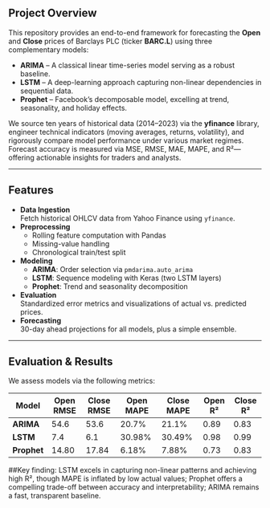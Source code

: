 ## Project Overview
This repository provides an end-to-end framework for forecasting the **Open** and **Close** prices of Barclays PLC (ticker **BARC.L**) using three complementary models:

- **ARIMA** – A classical linear time-series model serving as a robust baseline.  
- **LSTM** – A deep-learning approach capturing non-linear dependencies in sequential data.  
- **Prophet** – Facebook’s decomposable model, excelling at trend, seasonality, and holiday effects.

We source ten years of historical data (2014–2023) via the **yfinance** library, engineer technical indicators (moving averages, returns, volatility), and rigorously compare model performance under various market regimes. Forecast accuracy is measured via MSE, RMSE, MAE, MAPE, and R²—offering actionable insights for traders and analysts.

---

## Features
- **Data Ingestion**  
  Fetch historical OHLCV data from Yahoo Finance using `yfinance`.  
- **Preprocessing**  
  - Rolling feature computation with Pandas  
  - Missing-value handling  
  - Chronological train/test split  
- **Modeling**  
  - **ARIMA**: Order selection via `pmdarima.auto_arima`  
  - **LSTM**: Sequence modeling with Keras (two LSTM layers)  
  - **Prophet**: Trend and seasonality decomposition  
- **Evaluation**  
  Standardized error metrics and visualizations of actual vs. predicted prices.  
- **Forecasting**  
  30-day ahead projections for all models, plus a simple ensemble.

---


## Evaluation & Results

We assess models via the following metrics:

| **Model**  | **Open RMSE** | **Close RMSE** | **Open MAPE** | **Close MAPE** | **Open R²** | **Close R²** |
|------------|---------------|----------------|---------------|----------------|-------------|--------------|
| **ARIMA**  | 54.6          | 53.6           | 20.7%         | 21.1%          | 0.89        | 0.83         |
| **LSTM**   | 7.4           | 6.1            | 30.98%        | 30.49%         | 0.98        | 0.99         |
| **Prophet**| 14.80         | 17.84          | 6.18%         | 7.88%          | 0.73        | 0.83         |



##Key finding:
LSTM excels in capturing non-linear patterns and achieving high R², though MAPE is inflated by low actual values; Prophet offers a compelling trade-off between accuracy and interpretability; ARIMA remains a fast, transparent baseline.

